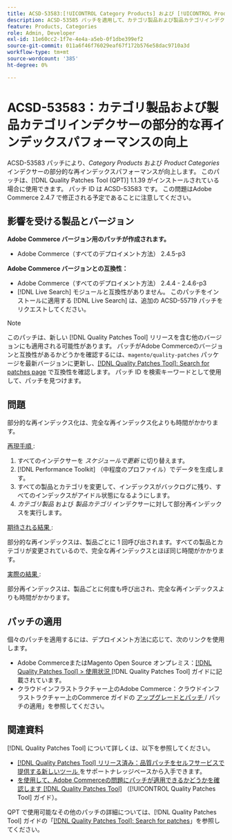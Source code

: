 ```yaml
---
title: ACSD-53583:[!UICONTROL Category Products] および [!UICONTROL Product Categories] インデクサーの部分的なインデックス再作成のパフォーマンスを向上しました
description: ACSD-53585 パッチを適用して、カテゴリ製品および製品カテゴリインデクサーの部分的なインデックス再作成のパフォーマンスを向上させます。
feature: Products, Categories
role: Admin, Developer
exl-id: 11e60cc2-1f7e-4e4a-a5eb-0f1dbe399ef2
source-git-commit: 011a6f46f76029eaf67f172b576e58dac9710a3d
workflow-type: tm+mt
source-wordcount: '385'
ht-degree: 0%

---
```


# ACSD-53583：カテゴリ製品および製品カテゴリインデクサーの部分的な再インデックスパフォーマンスの向上

ACSD-53583 パッチにより、*Category Products* および *Product Categories* インデクサーの部分的な再インデックスパフォーマンスが向上します。 このパッチは、[!DNL Quality Patches Tool (QPT)] 1.1.39 がインストールされている場合に使用できます。 パッチ ID は ACSD-53583 です。 この問題はAdobe Commerce 2.4.7 で修正される予定であることに注意してください。

## 影響を受ける製品とバージョン

**Adobe Commerce バージョン用のパッチが作成されます。**

* Adobe Commerce（すべてのデプロイメント方法） 2.4.5-p3

**Adobe Commerce バージョンとの互換性：**

* Adobe Commerce（すべてのデプロイメント方法） 2.4.4 - 2.4.6-p3
* [!DNL Live Search] モジュールと互換性がありません。 このパッチをインストールに適用する [!DNL Live Search] は、追加の ACSD-55719 パッチをリクエストしてください。

>[!NOTE]
>
>このパッチは、新しい [!DNL Quality Patches Tool] リリースを含む他のバージョンにも適用される可能性があります。 パッチがAdobe Commerceのバージョンと互換性があるかどうかを確認するには、`magento/quality-patches` パッケージを最新バージョンに更新し、[[!DNL Quality Patches Tool]: Search for patches page](https://experienceleague.adobe.com/tools/commerce-quality-patches/index.html) で互換性を確認します。 パッチ ID を検索キーワードとして使用して、パッチを見つけます。

## 問題

部分的な再インデックス化は、完全な再インデックス化よりも時間がかかります。

<u> 再現手順 </u>:

1. すべてのインデクサーを *スケジュールで更新* に切り替えます。
1. [!DNL Performance Toolkit] （中程度のプロファイル）でデータを生成します。
1. すべての製品とカテゴリを変更して、インデックスがバックログに残り、すべてのインデックスがアイドル状態になるようにします。
1. *カテゴリ製品* および *製品カテゴリ* インデクサーに対して部分再インデックスを実行します。

<u> 期待される結果 </u>:

部分的な再インデックスは、製品ごとに 1 回呼び出されます。すべての製品とカテゴリが変更されているので、完全な再インデックスとほぼ同じ時間がかかります。

<u> 実際の結果 </u>:

部分再インデックスは、製品ごとに何度も呼び出され、完全な再インデックスよりも時間がかかります。

## パッチの適用

個々のパッチを適用するには、デプロイメント方法に応じて、次のリンクを使用します。

* Adobe CommerceまたはMagento Open Source オンプレミス：[[!DNL Quality Patches Tool] > 使用状況 ](/help/tools/quality-patches-tool/usage.md)[!DNL Quality Patches Tool] ガイドに記載されています。
* クラウドインフラストラクチャー上のAdobe Commerce：クラウドインフラストラクチャー上のCommerce ガイドの [ アップグレードとパッチ ](https://experienceleague.adobe.com/docs/commerce-cloud-service/user-guide/develop/upgrade/apply-patches.html)/ パッチの適用」を参照してください。

## 関連資料

[!DNL Quality Patches Tool] について詳しくは、以下を参照してください。

* [[!DNL Quality Patches Tool]  リリース済み：品質パッチをセルフサービスで提供する新しいツール ](https://experienceleague.adobe.com/en/docs/commerce-operations/tools/quality-patches-tool/quality-patches-tool-to-self-serve-quality-patches) をサポートナレッジベースから入手できます。
* [ を使用して、Adobe Commerceの問題にパッチが適用できるかどうかを確認します  [!DNL Quality Patches Tool]](/help/tools/quality-patches-tool/patches-available-in-qpt/check-patch-for-magento-issue-with-magento-quality-patches.md) （[!UICONTROL Quality Patches Tool] ガイド）。


QPT で使用可能なその他のパッチの詳細については、[!DNL Quality Patches Tool] ガイドの「[[!DNL Quality Patches Tool]: Search for patches](https://experienceleague.adobe.com/tools/commerce-quality-patches/index.html)」を参照してください。
